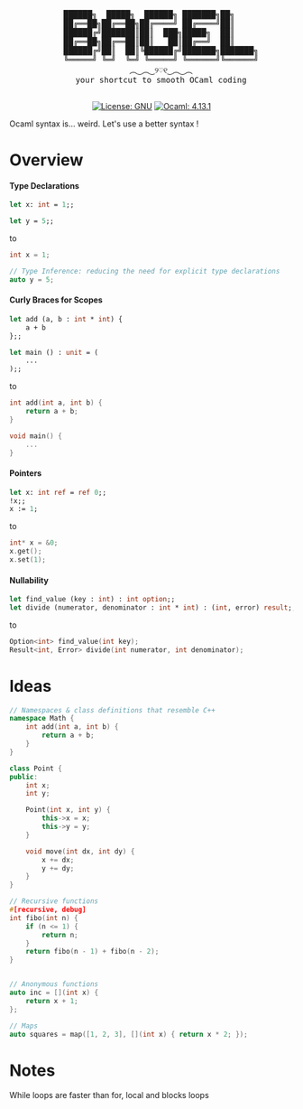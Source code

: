 <div align="center">
    <pre>
    ██████╗  █████╗  ██████╗ ███████╗██╗     
    ██╔══██╗██╔══██╗██╔════╝ ██╔════╝██║     
    ██████╔╝███████║██║  ███╗█████╗  ██║     
    ██╔══██╗██╔══██║██║   ██║██╔══╝  ██║     
    ██████╔╝██║  ██║╚██████╔╝███████╗███████╗
    ╚═════╝ ╚═╝  ╚═╝ ╚═════╝ ╚══════╝╚══════╝
    ︵‿︵‿୨♡୧‿︵‿︵
    your shortcut to smooth OCaml coding
  </pre>

  [![License: GNU](https://img.shields.io/badge/License-GNU-yellow?style=for-the-badge)](https://www.gnu.org/)
  [![Ocaml: 4.13.1](https://img.shields.io/badge/Ocaml-4.13.1-ee6a1a?style=for-the-badge)](https://ocaml.org/)

</div>

Ocaml syntax is... weird. Let's use a better syntax !

# Overview

#### Type Declarations
```ocaml
let x: int = 1;;

let y = 5;;
```
to

```cpp
int x = 1;

// Type Inference: reducing the need for explicit type declarations
auto y = 5;
```

#### Curly Braces for Scopes
```ocaml
let add (a, b : int * int) {
    a + b
};;

let main () : unit = (
    ...
);;
```
to

```cpp
int add(int a, int b) {
    return a + b;
}

void main() {
    ...
}
```

#### Pointers

```ocaml
let x: int ref = ref 0;;
!x;;
x := 1;
```
to
```cpp
int* x = &0;
x.get();
x.set(1);
```

#### Nullability

```ocaml
let find_value (key : int) : int option;;
let divide (numerator, denominator : int * int) : (int, error) result;;
```
to
```cpp
Option<int> find_value(int key);
Result<int, Error> divide(int numerator, int denominator);
```

# Ideas
```cpp
// Namespaces & class definitions that resemble C++
namespace Math {
    int add(int a, int b) {
        return a + b;
    }
}

class Point {
public:
    int x;
    int y;

    Point(int x, int y) {
        this->x = x;
        this->y = y;
    }

    void move(int dx, int dy) {
        x += dx;
        y += dy;
    }
}

// Recursive functions
#[recursive, debug]
int fibo(int n) {
    if (n <= 1) {
        return n;
    }
    return fibo(n - 1) + fibo(n - 2);
}


// Anonymous functions
auto inc = [](int x) {
    return x + 1;
};

// Maps
auto squares = map([1, 2, 3], [](int x) { return x * 2; });
```

# Notes
While loops are faster than for, local and blocks loops
